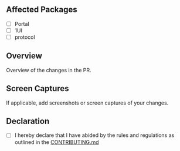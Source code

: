 ## Affected Packages

- [ ] Portal
- [ ] 1UI
- [ ] protocol

## Overview

Overview of the changes in the PR.

## Screen Captures

If applicable, add screenshots or screen captures of your changes.

## Declaration

- [ ] I hereby declare that I have abided by the rules and regulations as outlined in the [CONTRIBUTING.md](https://github.com/0xIntuition/intuition-ts/blob/main/CONTRIBUTING.md)
